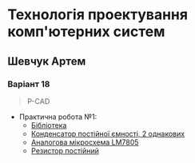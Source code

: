 # Технологія проектування комп'ютерних систем
## Шевчук Артем
### Варіант 18
> P-CAD
* Практична робота №1:
	* [Бібліотека](https://github.com/shharw/DToCS/blob/main/lab1/AnalogDevices_Shevhcuk.lib)
	* [Конденсатор постійної ємності, 2 однакових](https://github.com/shharw/DToCS/blob/main/lab1/AnalogDevices_Shevhcuk%5BC%5D.Sym)
	* [Аналогова мікросхема LM7805](https://github.com/shharw/DToCS/blob/main/lab1/AnalogDevices_Shevhcuk%5BLM7805%5D.Sym)
	* [Резистор постійний](https://github.com/shharw/DToCS/blob/main/lab1/AnalogDevices_Shevhcuk%5BR%5D.Sym)